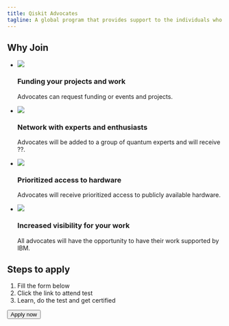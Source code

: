 ```yaml
---
title: Qiskit Advocates
tagline: A global program that provides support to the individuals who actively work on assisting and growing the Qiskit Community.
---
```

<section class="join">

## Why Join

* ![](/images/icons/funding.svg)
  ### Funding your projects and work
  Advocates can request funding or events and projects.

* ![](/images/icons/network.svg)
  ### Network with experts and enthusiasts
  Advocates will be added to a group of quantum experts and will receive ??.

* ![](/images/icons/access.svg)
  ### Prioritized access to hardware
  Advocates will receive prioritized access to publicly available hardware.

* ![](/images/icons/visibility.svg)
  ### Increased visibility for your work
  All advocates will have the opportunity to have their work supported by IBM.

</section>

<section class="apply">

## Steps to apply

1. Fill the form below
2. Click the link to attend test
3. Learn, do the test and get certified

<Button href="#">Apply now</Button>

</section>